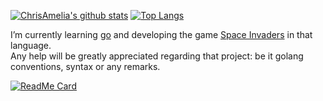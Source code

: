 [![ChrisAmelia's github stats](https://github-readme-stats.vercel.app/api?username=ChrisAmelia&count_private=true&show_icons=true&theme=react)](https://github.com/anuraghazra/github-readme-stats) [![Top Langs](https://github-readme-stats.vercel.app/api/top-langs/?username=ChrisAmelia&layout=compact&theme=react)](https://github.com/anuraghazra/github-readme-stats)
   
I’m currently learning [go](https://github.com/golang/go) and developing the game [Space Invaders](https://en.wikipedia.org/wiki/Space_Invaders) in that language.  
Any help will be greatly appreciated regarding that project: be it golang conventions, syntax or any remarks.

[![ReadMe Card](https://github-readme-stats.vercel.app/api/pin/?username=ChrisAmelia&repo=invaders&theme=monokai)](https://github.com/ChrisAmelia/invaders)
